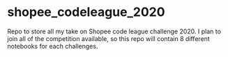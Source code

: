 # shopee_codeleague_2020
Repo to store all my take on Shopee code league challenge 2020. I plan to join all of the competition available, so this repo will contain 8 different notebooks for each challenges.
